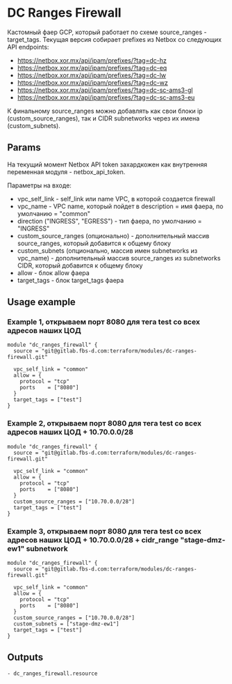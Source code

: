 # DC Ranges Firewall
Кастомный фаер GCP, который работает по схеме source_ranges - target_tags.
Текущая версия собирает prefixes из Netbox со следующих API endpoints:
- https://netbox.xor.mx/api/ipam/prefixes/?tag=dc-hz
- https://netbox.xor.mx/api/ipam/prefixes/?tag=dc-eq
- https://netbox.xor.mx/api/ipam/prefixes/?tag=dc-lw
- https://netbox.xor.mx/api/ipam/prefixes/?tag=dc-wz
- https://netbox.xor.mx/api/ipam/prefixes/?tag=dc-sc-ams3-gl
- https://netbox.xor.mx/api/ipam/prefixes/?tag=dc-sc-ams3-eu

К финальному source_ranges можно добавлять как свои блоки ip (custom_source_ranges), так и CIDR subnetworks через их имена (custom_subnets).

## Params
На текущий момент Netbox API token захардкожен как внутренняя переменная модуля - netbox_api_token.

Параметры на входе:
- vpc_self_link - self_link или name VPC, в которой создается firewall
- vpc_name - VPC name, который пойдет в description = имя фаера, по умолчанию = "common"
- direction ("INGRESS", "EGRESS") - тип фаера, по умолчанию = "INGRESS"
- custom_source_ranges (опционально) - дополнительный массив source_ranges, который добавится к общему блоку
- custom_subnets (опционально, массив имен subnetworks из vpc_name) - дополнительный массив source_ranges из subnetworks CIDR, который добавится к общему блоку
- allow - блок allow фаера
- target_tags - блок target_tags фаера

## Usage example
### Example 1, открываем порт 8080 для тега test со всех адресов наших ЦОД
```
module "dc_ranges_firewall" {
  source = "git@gitlab.fbs-d.com:terraform/modules/dc-ranges-firewall.git"

  vpc_self_link = "common"
  allow = {
    protocol = "tcp"
    ports    = ["8080"]
  }
  target_tags = ["test"]
}
```
### Example 2, открываем порт 8080 для тега test со всех адресов наших ЦОД + 10.70.0.0/28
```
module "dc_ranges_firewall" {
  source = "git@gitlab.fbs-d.com:terraform/modules/dc-ranges-firewall.git"

  vpc_self_link = "common"
  allow = {
    protocol = "tcp"
    ports    = ["8080"]
  }
  custom_source_ranges = ["10.70.0.0/28"]
  target_tags = ["test"]
}
```
### Example 3, открываем порт 8080 для тега test со всех адресов наших ЦОД + 10.70.0.0/28 + cidr_range "stage-dmz-ew1" subnetwork
```
module "dc_ranges_firewall" {
  source = "git@gitlab.fbs-d.com:terraform/modules/dc-ranges-firewall.git"

  vpc_self_link = "common"
  allow = {
    protocol = "tcp"
    ports    = ["8080"]
  }
  custom_source_ranges = ["10.70.0.0/28"]
  custom_subnets = ["stage-dmz-ew1"]
  target_tags = ["test"]
}
```

## Outputs
```
- dc_ranges_firewall.resource
```
